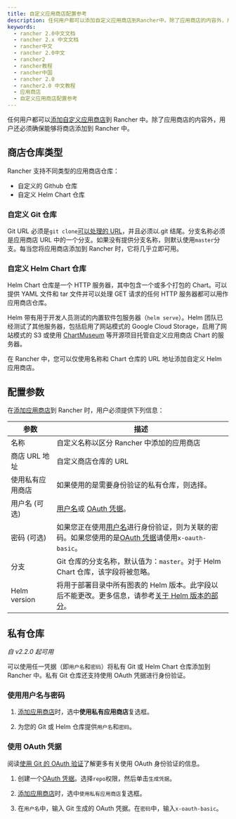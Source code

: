 ```yaml
---
title: 自定义应用商店配置参考
description: 任何用户都可以添加自定义应用商店到Rancher中。除了应用商店的内容外，用户还必须确保能够将商店添加到 Rancher 中。Rancher 支持不同类型的应用商店仓库，自定义的 Github 仓库和自定义 Helm Chart 仓库。
keywords:
  - rancher 2.0中文文档
  - rancher 2.x 中文文档
  - rancher中文
  - rancher 2.0中文
  - rancher2
  - rancher教程
  - rancher中国
  - rancher 2.0
  - rancher2.0 中文教程
  - 应用商店
  - 自定义应用商店配置参考
---
```


任何用户都可以[添加自定义应用商店](/docs/rancher2/helm-charts/legacy-catalogs/creating-apps/_index)到 Rancher 中。除了应用商店的内容外，用户还必须确保能够将商店添加到 Rancher 中。

## 商店仓库类型

Rancher 支持不同类型的应用商店仓库：

- 自定义的 Github 仓库
- 自定义 Helm Chart 仓库

### 自定义 Git 仓库

Git URL 必须是`git clone`[可以处理的 URL](https://git-scm.com/docs/git-clone#_git_urls_a_id_urls_a)，并且必须以.git 结尾。分支名称必须是应用商店 URL 中的一个分支。如果没有提供分支名称，则默认使用`master`分支。每当您将应用商店添加到 Rancher 时，它将几乎立即可用。

### 自定义 Helm Chart 仓库

Helm Chart 仓库是一个 HTTP 服务器，其中包含一个或多个打包的 Chart。可以提供 YAML 文件和 tar 文件并可以处理 GET 请求的任何 HTTP 服务器都可以用作应用商店仓库。

Helm 带有用于开发人员测试的内置软件包服务器（`helm serve`）。Helm 团队已经测试了其他服务器，包括启用了网站模式的 Google Cloud Storage，启用了网站模式的 S3 或使用 [ChartMuseum](https://github.com/helm/chartmuseum) 等开源项目托管自定义应用商店 Chart 的服务器。

在 Rancher 中，您可以仅使用名称和 Chart 仓库的 URL 地址添加自定义 Helm 应用商店。

## 配置参数

在[添加应用商店](/docs/rancher2/helm-charts/legacy-catalogs/adding-catalogs/_index)到 Rancher 时，用户必须提供下列信息：

| 参数             | 描述                                                                                                                                                 |
| ---------------- | ---------------------------------------------------------------------------------------------------------------------------------------------------- |
| 名称             | 自定义名称以区分 Rancher 中添加的应用商店                                                                                                            |
| 商店 URL 地址    | 自定义商店仓库的 URL                                                                                                                                 |
| 使用私有应用商店 | 如果使用的是需要身份验证的私有仓库，则选择。                                                                                                         |
| 用户名 (可选)    | [用户名](#用户名)或 [OAuth 凭据](#使用-oauth-凭据)。                                                                                                 |
| 密码 (可选)      | 如果您正在使用[用户名](#用户名)进行身份验证，则为关联的密码。如果您使用的是[OAuth 凭据](#使用-oauth-凭据)请使用`x-oauth-basic`。                     |
| 分支             | Git 仓库的分支名称，默认值为：`master`。对于 Helm Chart 仓库，该字段将被忽略。                                                                       |
| Helm version     | 将用于部署目录中所有图表的 Helm 版本。此字段以后不能更改。更多信息，请参考[关于 Helm 版本的部分](/docs/rancher2/helm-charts/legacy-catalogs/index)。 |

## 私有仓库

_自 v2.2.0 起可用_

可以使用任一凭据（即`用户名`和`密码`）将私有 Git 或 Helm Chart 仓库添加到 Rancher 中。私有 Git 仓库还支持使用 OAuth 凭据进行身份验证。

### 使用用户名与密码

1. [添加应用商店](/docs/rancher2/helm-charts/legacy-catalogs/adding-catalogs/_index)时，选中**使用私有应用商店**复选框。

2. 为您的 Git 或 Helm 仓库提供`用户名`和`密码`。

### 使用 OAuth 凭据

阅读[使用 Git 的 OAuth 验证](https://github.blog/2012-09-21-easier-builds-and-deployments-using-git-over-https-and-oauth/)了解更多有关使用 OAuth 身份验证的信息。

1. 创建一个[OAuth 凭据](https://github.com/settings/tokens)。选择`repo`权限，然后单击`生成凭据`。

2. [添加应用商店](/docs/rancher2/helm-charts/legacy-catalogs/adding-catalogs/_index)时，选中`使用私有应用商店`复选框。

3. 在`用户名`中，输入 Git 生成的 OAuth 凭据。在`密码`中，输入`x-oauth-basic`。
